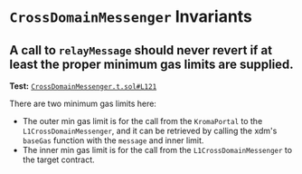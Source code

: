# `CrossDomainMessenger` Invariants

## A call to `relayMessage` should never revert if at least the proper minimum gas limits are supplied.
**Test:** [`CrossDomainMessenger.t.sol#L121`](../contracts/test/invariants/CrossDomainMessenger.t.sol#L121)

There are two minimum gas limits here:
- The outer min gas limit is for the call from the `KromaPortal` to the `L1CrossDomainMessenger`,  and it can be retrieved by calling the xdm's `baseGas` function with the `message` and inner limit.
- The inner min gas limit is for the call from the `L1CrossDomainMessenger` to the target contract.
